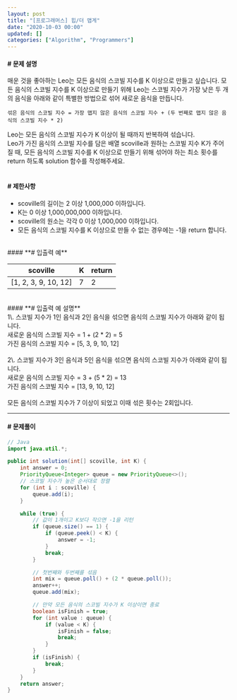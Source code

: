 ```yaml
---
layout: post
title: "[프로그래머스] 힙/더 맵게"
date: "2020-10-03 00:00"
updated: []
categories: ["Algorithm", "Programmers"]
---
```


#### **# 문제 설명**<br>
매운 것을 좋아하는 Leo는 모든 음식의 스코빌 지수를 K 이상으로 만들고 싶습니다. 모든 음식의 스코빌 지수를 K 이상으로 만들기 위해 Leo는 스코빌 지수가 가장 낮은 두 개의 음식을 아래와 같이 특별한 방법으로 섞어 새로운 음식을 만듭니다.
```
섞은 음식의 스코빌 지수 = 가장 맵지 않은 음식의 스코빌 지수 + (두 번째로 맵지 않은 음식의 스코빌 지수 * 2)
```
Leo는 모든 음식의 스코빌 지수가 K 이상이 될 때까지 반복하여 섞습니다.<br>
Leo가 가진 음식의 스코빌 지수를 담은 배열 scoville과 원하는 스코빌 지수 K가 주어질 때, 모든 음식의 스코빌 지수를 K 이상으로 만들기 위해 섞어야 하는 최소 횟수를 return 하도록 solution 함수를 작성해주세요.<br>
<br>
#### **# 제한사항**<br>
- scoville의 길이는 2 이상 1,000,000 이하입니다.
- K는 0 이상 1,000,000,000 이하입니다.
- scoville의 원소는 각각 0 이상 1,000,000 이하입니다.
- 모든 음식의 스코빌 지수를 K 이상으로 만들 수 없는 경우에는 -1을 return 합니다.

<br>
#### **# 입출력 예**

| scoville | K | return |
| --- | --- | --- |
| \[1, 2, 3, 9, 10, 12\] | 7 | 2 |

<br>
#### **# 입출력 예 설명**<br>
1\. 스코빌 지수가 1인 음식과 2인 음식을 섞으면 음식의 스코빌 지수가 아래와 같이 됩니다.<br>
새로운 음식의 스코빌 지수 = 1 + (2 * 2) = 5<br>
가진 음식의 스코빌 지수 = [5, 3, 9, 10, 12]<br>
<br>
2\. 스코빌 지수가 3인 음식과 5인 음식을 섞으면 음식의 스코빌 지수가 아래와 같이 됩니다.<br>
새로운 음식의 스코빌 지수 = 3 + (5 * 2) = 13<br>
가진 음식의 스코빌 지수 = [13, 9, 10, 12]<br>
<br>
모든 음식의 스코빌 지수가 7 이상이 되었고 이때 섞은 횟수는 2회입니다.

---

#### **# 문제풀이**
```java
// Java
import java.util.*;

public int solution(int[] scoville, int K) {
    int answer = 0;
    PriorityQueue<Integer> queue = new PriorityQueue<>();
    // 스코빌 지수가 높은 순서대로 정렬
    for (int i : scoville) {
        queue.add(i);
    }

    while (true) {
        // 값이 1개이고 K보다 작으면 -1을 리턴
        if (queue.size() == 1) {
            if (queue.peek() < K) {
                answer = -1;
            }
            break;
        }

        // 첫번째와 두번째를 섞음
        int mix = queue.poll() + (2 * queue.poll());
        answer++;
        queue.add(mix);

        // 만약 모든 음식의 스코빌 지수가 K 이상이면 종료
        boolean isFinish = true;            
        for (int value : queue) {
            if (value < K) {
                isFinish = false;
                break;
            }
        }
        if (isFinish) {
            break;
        }
    }
    return answer;
}
```